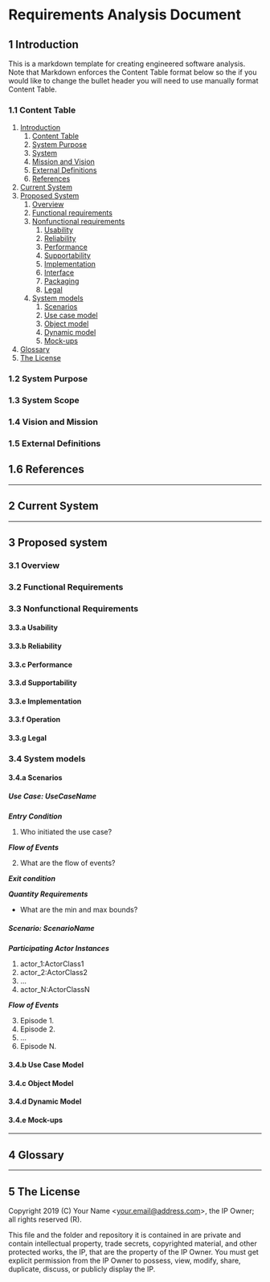# Requirements Analysis Document

## 1 Introduction

This is a markdown template for creating engineered software analysis. Note that Markdown enforces the Content Table format below so the if you would like to change the bullet header you will need to use manually format Content Table.

### 1.1 Content Table

1. [Introduction](#1-introduction)
	1. [Content Table](#11-content-table)
	2. [System Purpose](#12-system-purpose)
	3. [System](#13-system-scope)
	4. [Mission and Vision](#14-mission-and-vision)
	5. [External Definitions](#15-external-definitions)
	6. [References](#16-references)
2. [Current System](#2-current-system)
3. [Proposed System](#3-proposed-system)
	1. [Overview](#)
	2. [Functional requirements](#32-functional-requirements)
	3. [Nonfunctional requirements](#33-nonfunctional-requirements)
		1. [Usability](#33a-usability)
		2. [Reliability](#33b-reliability)
		3. [Performance](#33c-performance)
		4. [Supportability](#33d-supportability)
		5. [Implementation](#33e-implementation)
		6. [Interface](#33f-interface)
		7. [Packaging](#33g-packaging)
		8. [Legal](#33h-legal)
	4. [System models](#4-system-models)
		1. [Scenarios](#41-scenarios)
		2. [Use case model](#42-use-case-models)
		3. [Object model](#42-object-models)
		4. [Dynamic model](#44-dynamic-models)
		5. [Mock-ups](#45-mock-ups)
4. [Glossary](#4-glossary)
5. [The License](#5-the-license)

### 1.2 System Purpose

### 1.3 System Scope

### 1.4 Vision and Mission

### 1.5 External Definitions

## 1.6 References

---

## 2 Current System

---

## 3 Proposed system

### 3.1 Overview

### 3.2 Functional Requirements

### 3.3 Nonfunctional Requirements

#### 3.3.a Usability

#### 3.3.b Reliability

#### 3.3.c Performance

#### 3.3.d Supportability

#### 3.3.e Implementation

#### 3.3.f Operation

#### 3.3.g Legal

### 3.4 System models

#### 3.4.a Scenarios

##### Use Case: UseCaseName

***Entry Condition***

1. Who initiated the use case?

***Flow of Events***

2. What are the flow of events?

***Exit condition***

***Quantity Requirements***

* What are the min and max bounds?

##### Scenario: ScenarioName

***Participating Actor Instances***

1. actor_1:ActorClass1
2. actor_2:ActorClass2
2. ...
2. actor_N:ActorClassN

***Flow of Events***

3. Episode 1.
4. Episode 2.
5. ...
6. Episode N.

#### 3.4.b Use Case Model

#### 3.4.c Object Model

#### 3.4.d Dynamic Model

#### 3.4.e Mock-ups

---

## 4 Glossary

---

## 5 The License

Copyright 2019 (C) Your Name <<your.email@address.com>>, the IP Owner; all rights reserved (R).

This file and the folder and repository it is contained in are private and contain intellectual property, trade secrets, copyrighted material, and other protected works, the IP, that are the property of the IP Owner. You must get explicit permission from the IP Owner to possess, view, modify, share, duplicate, discuss, or publicly display the IP.
